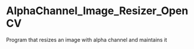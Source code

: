# AlphaChannel_Image_Resizer_OpenCV
Program that resizes an image with alpha channel and maintains it
